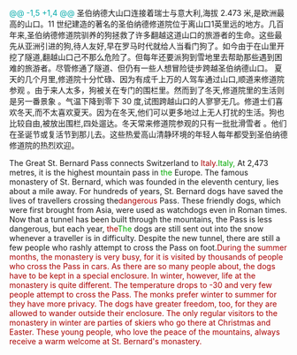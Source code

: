 



<span style="color:#0AA">@@ -1,5 +1,4 @@</span>
圣伯纳德大山口连接着瑞士与意大利,海拔 2.473 米,是欧洲最高的山口。11 世纪建造的著名的圣伯纳德修道院位于离山口1英里远的地方。几百年来,圣伯纳德修道院驯养的狗拯救了许多翻越这道山口的旅游者的生命。这些最先从亚洲引进的狗,待人友好,早在罗马时代就给人当看门狗了。如今由于在山里开挖了隧道,翻越山口己不那么危险了。但每年还要派狗到雪地里去帮助那些遇到困难的旅游者。尽管修通了隧道、但仍有一些人想冒险徒步跨越圣伯纳德山口。
夏天的几个月里,修道院十分忙碌、因为有成千上万的人驾车通过山口,顺道来修道院参观 。由于来人太多，狗被关在专门的围栏里。然而到了冬天,修道院里的生活则是另一番景象 。气温下降到零下 30 度,试图跨越山口的人寥寥无几。修道士们喜欢冬天,而不太喜欢夏天。因为在冬天,他们可以更多地过上无人打扰的生活。狗也比较自由,被放出围栏,四处遛达。冬天常来修道院参观的只有一批批滑雪者 。他们在圣诞节或复活节到那儿去。这些热爱高山清静环境的年轻人每年都受到圣伯纳德修道院的热烈欢迎。

The Great St. Bernard  Pass connects Switzerland to <span style="color:#A00">Italy.</span><span style="color:#0A0">Italy,</span> At 2,473 metres, it is the highest mountain pass in <span style="color:#0A0">the</span> Europe. The famous monastery of St. Bernard, which was founded in the eleventh century, lies about a mile away. For hundreds of years, St. Bernard dogs have saved the lives of travellers crossing the<span style="color:#A00">dangerous</span> Pass. These friendly dogs, which were first brought from Asia, were used as watchdogs even in Roman times. Now that a tunnel has been built through the mountains, the Pass is less dangerous, but each year, <span style="color:#A00">the</span><span style="color:#0A0">The</span> dogs are still sent out into the snow whenever a traveller is in difficulty. Despite the new tunnel, there are still a few people who rashly attempt to cross the Pass on foot.<span style="color:#A00">During the summer months, the monastery is very busy, for it is visited by thousands of people who cross the Pass in cars. As there are so many people about, the dogs have to be kept in a special enclosure. In winter, however, life at the monastery is quite different. The temperature drops to -30 and very few people attempt to cross the Pass. The monks prefer winter to summer for they have more privacy. The dogs have greater freedom, too, for they are allowed to wander outside their enclosure. The only regular visitors to the monastery in winter are parties of skiers who go there at Christmas and Easter. These young people, who love the peace of the mountains, always receive a warm welcome at St. Bernard's monastery.</span>
